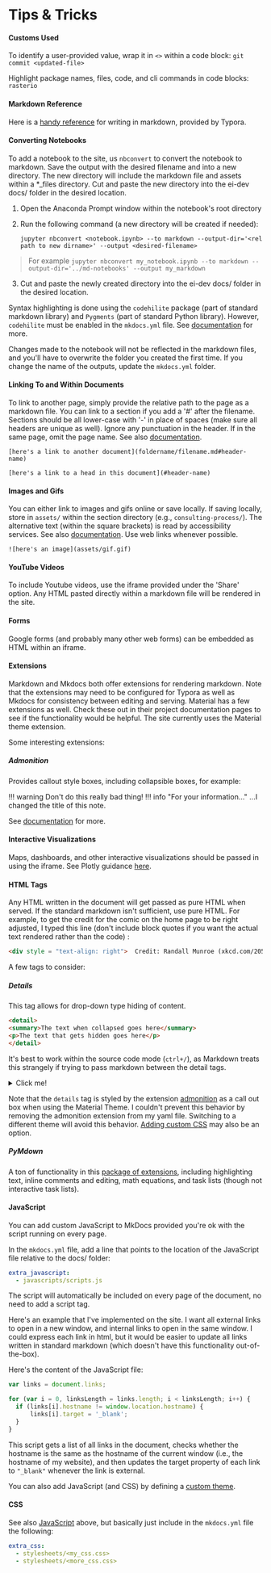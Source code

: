# Tips & Tricks

#### Customs Used

To identify a user-provided value, wrap it in `<>` within a code block:	`git commit <updated-file>`

Highlight package names, files, code, and cli commands in code blocks: `rasterio`

#### Markdown Reference

Here is a [handy reference]( https://support.typora.io/Markdown-Reference) for writing in markdown, provided by Typora.

#### Converting Notebooks

To add a notebook to the site, us `nbconvert` to convert the notebook to markdown. Save the output with the desired filename and into a new directory. The new directory will include the markdown file and assets within a *_files directory. Cut and paste the new directory into the ei-dev docs/ folder in the desired location.

1. Open the Anaconda Prompt window within the notebook's root directory

2. Run the following command (a new directory will be created if needed):

   `jupyter nbconvert <notebook.ipynb> --to markdown --output-dir='<rel path to new dirname>' --output <desired-filename>`

>For example `jupyter nbconvert my_notebook.ipynb --to markdown --output-dir='../md-notebooks' --output my_markdown`

3. Cut and paste the newly created directory into the ei-dev docs/ folder in the desired location.

Syntax highlighting is done using the `codehilite` package (part of standard markdown library) and `Pygments` (part of standard Python library). However, `codehilite`  must be enabled in the `mkdocs.yml` file. See [documentation]( https://squidfunk.github.io/mkdocs-material/getting-started/#extensions) for more.

Changes made to the notebook will not be reflected in the markdown files, and you'll have to overwrite the folder you created the first time. If you change the name of the outputs, update the `mkdocs.yml` folder.

#### Linking To and Within Documents 

To link to another page, simply provide the relative path to the page as a markdown file. You can link to a section if you add a '#' after the filename. Sections should be all lower-case with '-' in place of spaces (make sure all headers are unique as well). Ignore any punctuation in the header. If in the same page, omit the page name. See also [documentation]( https://mkdocs.readthedocs.io/en/0.11.1/user-guide/writing-your-docs/#linking-documents).

`[here's a link to another document](foldername/filename.md#header-name)`

`[here's a link to a head in this document](#header-name)`

#### Images and Gifs

You can either link to images and gifs online or save locally. If saving locally, store in `assets/` within the section directory (e.g., `consulting-process/`). The alternative text (within the square brackets) is read by accessibility services. See also [documentation]( https://mkdocs.readthedocs.io/en/0.11.1/user-guide/writing-your-docs/#images-and-media). Use web links whenever possible.

`![here's an image](assets/gif.gif)`

#### YouTube Videos

To include Youtube videos, use the iframe provided under the 'Share' option. Any HTML pasted directly within a markdown file will be rendered in the site.

#### Forms

Google forms (and probably many other web forms) can be embedded as HTML within an iframe.

#### Extensions

Markdown and Mkdocs both offer extensions for rendering markdown. Note that the extensions may need to be configured for Typora as well as Mkdocs for consistency between editing and serving. Material has a few extensions as well. Check these out in their project documentation pages to see if the functionality would be helpful. The site currently uses the Material theme extension.

Some interesting extensions:

##### Admonition

Provides callout style boxes, including collapsible boxes, for example:

!!! warning
    Don't do this really bad thing!
!!! info "For your information..."
    ...I changed the title of this note.

See [documentation](https://squidfunk.github.io/mkdocs-material/extensions/admonition/) for more.

#### Interactive Visualizations

Maps, dashboards, and other interactive visualizations should be passed in using the iframe. See Plotly guidance [here]( https://plot.ly/python/embedding-plotly-graphs-in-HTML).

#### HTML Tags

Any HTML written in the document will get passed as pure HTML when served. If the standard markdown isn't sufficient, use pure HTML. For example, to get the credit for the comic on the home page to be right adjusted, I typed this line (don't include block quotes if you want the actual text rendered rather than the code) :

```html
<div style = "text-align: right">  Credit: Randall Munroe (xkcd.com/2054) </div>
```

A few tags to consider:

##### Details 

This tag allows for drop-down type hiding of content.

```html
<detail>
<summary>The text when collapsed goes here</summary>
<p>The text that gets hidden goes here</p>
</detail>
```

It's best to work within the source code mode (`ctrl+/`), as Markdown treats this strangely if trying to pass markdown between the detail tags.

<details>
<summary>Click me!</summary>
<p>This would be the first paragraph of content</p>
<p> Here's some more content with a <a href='https://enviroincentives.com'>link</a></p>
</details>

Note that the `details` tag is styled by the extension [admonition](#admonition) as a call out box when using the Material Theme. I couldn't prevent this behavior by removing the admonition extension from my yaml file. Switching to a different theme will avoid this behavior. [Adding custom CSS](#css) may also be an option.

##### PyMdown

A ton of functionality in this [package of extensions](https://squidfunk.github.io/mkdocs-material/extensions/pymdown/), including highlighting text, inline comments and editing, math equations, and task lists (though not interactive task lists).


#### JavaScript

You can add custom JavaScript to MkDocs provided you're ok with the script running on every page. 

In the `mkdocs.yml` file, add a line that points to the location of the JavaScript file relative to the docs/ folder:

```yaml
extra_javascript:
  - javascripts/scripts.js
```

The script will automatically be included on every page of the document, no need to add a script tag.

Here's an example that I've implemented on the site. I want all external links to open in a new window, and internal links to open in the same window. I could express each link in html, but it would be easier to update all links written in standard markdown (which doesn't have this functionality out-of-the-box). 

Here's the content of the JavaScript file:

```javascript
var links = document.links;

for (var i = 0, linksLength = links.length; i < linksLength; i++) {
  if (links[i].hostname != window.location.hostname) {
      links[i].target = '_blank';
  } 
}
```

This script gets a list of all links in the document, checks whether the hostname is the same as the hostname of the current window (i.e., the hostname of my website), and then updates the target property of each link to `"_blank"` whenever the link is external.

You can also add JavaScript (and CSS) by defining a [custom theme](https://www.mkdocs.org/user-guide/custom-themes/).

#### CSS

See also [JavaScript](#javascript) above, but basically just include in the `mkdocs.yml` file the following:

```yaml
extra_css:
  - stylesheets/<my_css.css>
  - stylesheets/<more_css.css>
```
